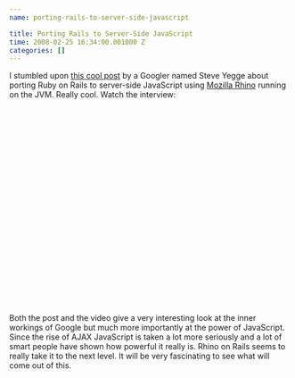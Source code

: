```yaml
---
name: porting-rails-to-server-side-javascript

title: Porting Rails to Server-Side JavaScript
time: 2008-02-25 16:34:00.001000 Z
categories: []
---
```


I stumbled upon <a href="http://steve-yegge.blogspot.com/2007/06/rhino-on-rails.html">this cool post</a> by a Googler named Steve Yegge about porting Ruby on Rails to server-side JavaScript using <a href="http://www.mozilla.org/rhino/">Mozilla Rhino</a> running on the JVM. Really cool. Watch the interview:

<object height="355" width="425"><param name="movie" value="http://www.youtube.com/v/1QD9XQm_Jd4&amp;rel=1"><param name="wmode" value="transparent"><embed src="http://www.youtube.com/v/1QD9XQm_Jd4&amp;rel=1" type="application/x-shockwave-flash" wmode="transparent" height="355" width="425"></object>

Both the post and the video give a very interesting look at the inner workings of Google but much more importantly at the power of JavaScript. Since the rise of AJAX JavaScript is taken a lot more seriously and a lot of smart people have shown how powerful it really is. Rhino on Rails seems to really take it to the next level. It will be very fascinating to see what will come out of this.
